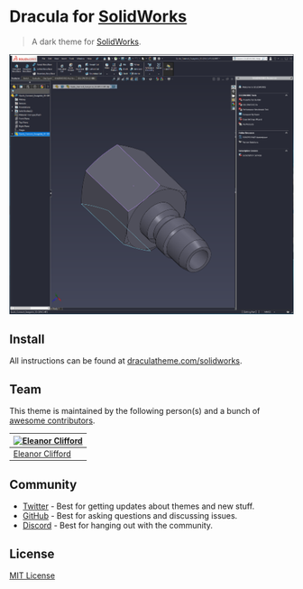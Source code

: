 # Dracula for [SolidWorks](https://www.solidworks.com)

> A dark theme for [SolidWorks](https://www.solidworks.com).

![Screenshot](./screenshot.png)

## Install

All instructions can be found at [draculatheme.com/solidworks](https://draculatheme.com/solidworks).

## Team

This theme is maintained by the following person(s) and a bunch of [awesome contributors](https://github.com/dracula/solidworks/graphs/contributors).

| [![Eleanor Clifford](https://github.com/eleanor-clifford.png?size=100)](https://github.com/eleanor-clifford) |
| ------------------------------------------------------------------------------------------------ |
| [Eleanor Clifford](https://github.com/eleanor-clifford)                                                  |

## Community

- [Twitter](https://twitter.com/draculatheme) - Best for getting updates about themes and new stuff.
- [GitHub](https://github.com/dracula/dracula-theme/discussions) - Best for asking questions and discussing issues.
- [Discord](https://draculatheme.com/discord-invite) - Best for hanging out with the community.

## License

[MIT License](./LICENSE)
